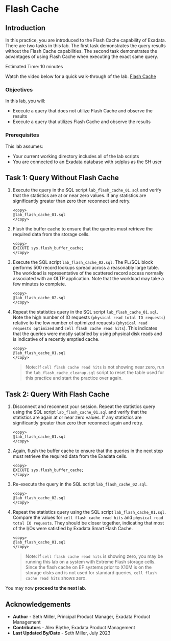 # Flash Cache

## Introduction

In this practice, you are introduced to the Flash Cache capability of Exadata. There are two tasks in this lab. The first task demonstrates the query results without the Flash Cache capabilities. The second task demonstrates the advantages of using Flash Cache when executing the exact same query.

Estimated Time: 10 minutes

Watch the video below for a quick walk-through of the lab.
[Flash Cache](videohub:1_23ozwakq)

### Objectives

In this lab, you will:
* Execute a query that does not utilize Flash Cache and observe the results
* Execute a query that utilizes Flash Cache and observe the results

### Prerequisites

This lab assumes:
* Your current working directory includes all of the lab scripts
* You are connected to an Exadata database with sqlplus as the SH user

## Task 1: Query Without Flash Cache

1. Execute the query in the SQL script `lab_flash_cache_01.sql` and verify that the statistics are at or near zero values. If any statistics are significantly greater than zero then reconnect and retry.

    ```text
    <copy>
    @lab_flash_cache_01.sql
    </copy>
    ```

2. Flush the buffer cache to ensure that the queries must retrieve the required data from the storage cells.

    ```text
    <copy>
    EXECUTE sys.flush_buffer_cache;
    </copy>
    ```

3. Execute the SQL script `lab_flash_cache_02.sql`. The PL/SQL block performs 500 record lookups spread across a reasonably large table. The workload is representative of the scattered record access normally associated with an OLTP application. Note that the workload may take a few minutes to complete.

    ```text
    <copy>
    @lab_flash_cache_02.sql
    </copy>
    ```

4. Repeat the statistics query in the SQL script `lab_flash_cache_01.sql`. Note the high number of IO requests (`physical read total IO requests`) relative to the low number of optimized requests (`physical read requests optimized` and `cell flash cache read hits`). This indicates that the queries were mostly satisfied by using physical disk reads and is indicative of a recently emptied cache.

    ```text
    <copy>
    @lab_flash_cache_01.sql
    </copy>
    ```

    > Note: If `cell flash cache read hits` is not showing near zero, run the `lab_flash_cache_cleanup.sql` script to reset the table used for this practice and start the practice over again.

## Task 2: Query With Flash Cache

1. Disconnect and reconnect your session. Repeat the statistics query using the SQL script `lab_flash_cache_01.sql` and verify that the statistics are again at or near zero values. If any statistics are significantly greater than zero then reconnect again and retry.

    ```text
    <copy>
    @lab_flash_cache_01.sql
    </copy>
    ```

2. Again, flush the buffer cache to ensure that the queries in the next step must retrieve the required data from the Exadata cells.

    ```text
    <copy>
    EXECUTE sys.flush_buffer_cache;
    </copy>
    ```

3. Re-execute the query in the SQL script `lab_flash_cache_02.sql`.

    ```text
    <copy>
    @lab_flash_cache_02.sql
    </copy>
    ```

4. Repeat the statistics query using the SQL script `lab_flash_cache_01.sql`. Compare the values for `cell flash cache read hits` and `physical read total IO requests`. They should be closer together, indicating that most of the I/Os were satisfied by Exadata Smart Flash Cache.

    ```text
    <copy>
    @lab_flash_cache_01.sql
    </copy>
    ```

    > Note: If `cell flash cache read hits` is showing zero, you may be running this lab on a system with Extreme Flash storage cells. Since the flash cache on EF systems prior to X10M is on the storage disks and is not used for standard queries, `cell flash cache read hits` shows zero.

You may now **proceed to the next lab**.

## Acknowledgements
* **Author** - Seth Miller, Principal Product Manager, Exadata Product Management
* **Contributors** - Alex Blythe, Exadata Product Management
* **Last Updated By/Date** - Seth Miller, July 2023